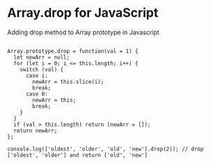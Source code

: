 # Array.drop for JavaScript
Adding drop method to Array prototype in Javascript


```

Array.prototype.drop = function(val = 1) {
  let newArr = null;
  for (let i = 0; i <= this.length; i++) {
    switch (val) {
      case i:
        newArr = this.slice(i);
        break;
      case 0:
        newArr = this;
        break;
    }
  }
  if (val > this.length) return (newArr = []);
  return newArr;
};

console.log(['oldest', 'older', 'old', 'new'].drop(2)); // drop ['oldest', 'older'] and return ['old', 'new']

```